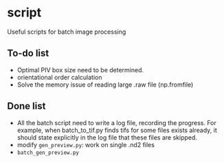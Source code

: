# script
 Useful scripts for batch image processing

## To-do list
- Optimal PIV box size need to be determined.
- orientational order calculation
- Solve the memory issue of reading large .raw file (np.fromfile)

## Done list
- All the batch script need to write a log file, recording the progress. For example, when batch_to_tif.py finds tifs for some files exists already, it should state explicitly in the log file that these files are skipped.
- modify `gen_preview.py`: work on single .nd2 files
- `batch_gen_preview.py`
